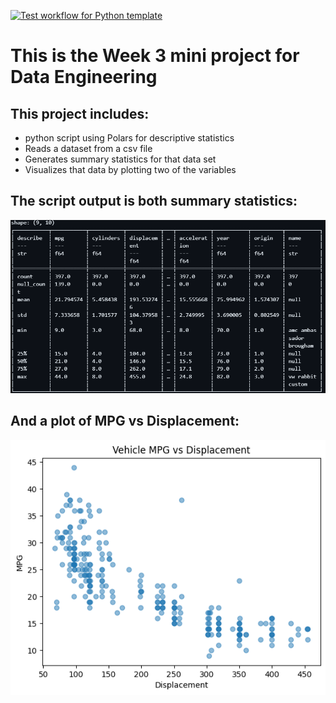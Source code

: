 [![Test workflow for Python template](https://github.com/johncoogan53/John-Coogan-week3mini/actions/workflows/pythonapp.yml/badge.svg)](https://github.com/johncoogan53/John-Coogan-week3mini/actions/workflows/pythonapp.yml)
# This is the Week 3 mini project for Data Engineering
## This project includes:
* python script using Polars for descriptive statistics
* Reads a dataset from a csv file
* Generates summary statistics for that data set
* Visualizes that data by plotting two of the variables

## The script output is both summary statistics:
![Alt text](image-1.png)

## And a plot of MPG vs Displacement:
![Alt text](image.png)
